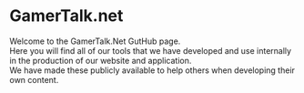 # GamerTalk.net

Welcome to the GamerTalk.Net GutHub page. <br />
Here you will find all of our tools that we have developed and use internally in the production of our website and application. <br />
We have made these publicly available to help others when developing their own content.